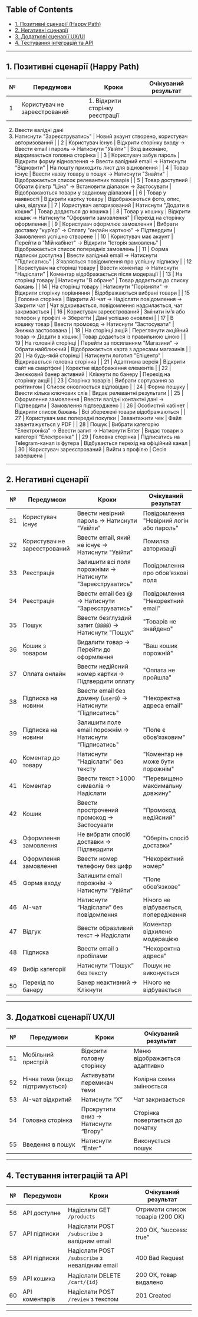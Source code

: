 
## Table of Contents
* [1. Позитивні сценарії (Happy Path)](#1-позитивні-сценарії-happy-path)
* [2. Негативні сценарії](#2-негативні-сценарії)
* [3. Додаткові сценарії UX/UI](#3-додаткові-сценарії-uxui)
* [4. Тестування інтеграцій та API](#4-тестування-інтеграцій-та-api)

---

## 1. Позитивні сценарії (Happy Path)

| № | Передумови | Кроки | Очікуваний результат |
|----|-------------|-------|----------------------|
| 1 | Користувач не зареєстрований | 1. Відкрити сторінку реєстрації 
2. Ввести валідні дані 
3. Натиснути "Зареєструватись" | Новий акаунт створено, користувач авторизований |
| 2 | Користувач існує | Відкрити сторінку входу → Ввести email і пароль → Натиснути "Увійти" | Вхід виконано, відкривається головна сторінка |
| 3 | Користувач забув пароль | Відкрити форму відновлення → Ввести валідний email → Натиснути "Відновити" | На пошту приходить лист для відновлення |
| 4 | Товар існує | Ввести назву товару в пошук → Натиснути "Знайти" | Відображається список релевантних товарів |
| 5 | Товар доступний | Обрати фільтр "Ціна" → Встановити діапазон → Застосувати | Відображаються товари у заданому діапазоні |
| 6 | Товар у наявності | Відкрити картку товару | Відображаються фото, опис, ціна, відгуки |
| 7 | Користувач авторизований | Натиснути "Додати в кошик" | Товар додається до кошика |
| 8 | Товар у кошику | Відкрити кошик → Натиснути "Оформити замовлення" | Перехід на сторінку оформлення |
| 9 | Користувач оформлює замовлення | Вибрати доставку "кур’єр" → Оплату "онлайн карткою" → Підтвердити | Замовлення успішно створене |
| 10 | Користувач має акаунт | Перейти в "Мій кабінет" → Відкрити "Історія замовлень" | Відображається список попередніх замовлень |
| 11 | Форма підписки доступна | Ввести валідний email → Натиснути "Підписатись" | З’являється повідомлення про успішну підписку |
| 12 | Користувач на сторінці товару | Ввести коментар → Натиснути "Надіслати" | Коментар відображається після модерації |
| 13 | На сторінці товару | Натиснути "В обране" | Товар додається до списку бажань |
| 14 | На сторінці товару | Натиснути "Порівняти" → Відкрити сторінку порівняння | Відображаються вибрані товари |
| 15 | Головна сторінка | Відкрити AI-чат → Надіслати повідомлення → Закрити чат | Чат відкривається, повідомлення надсилається, чат закривається |
| 16 | Користувач зареєстрований | Змінити ім’я або телефон у профілі → Зберегти | Дані успішно оновлені |
| 17 | В кошику товар | Ввести промокод → Натиснути "Застосувати" | Знижка застосована |
| 18 | На сторінці акцій | Переглянути акційний товар → Додати в кошик | Товар додається із правильною ціною |
| 19 | На головній сторінці | Перейти за посиланням "Магазини" → Обрати найближчий | Відображається карта з адресами магазинів |
| 20 | На будь-якій сторінці | Натиснути логотип "Епіцентр" | Відкривається головна сторінка |
| 21 | Адаптивна версія | Відкрити сайт на смартфоні | Коректне відображення елементів |
| 22 | Знижковий банер активний | Клікнути по банеру | Перехід на сторінку акції |
| 23 | Сторінка товарів | Вибрати сортування за рейтингом | Список оновлюється відповідно |
| 24 | Форма пошуку | Ввести кілька ключових слів | Видає релевантні результати |
| 25 | Оформлення замовлення | Ввести валідні контактні дані → Підтвердити | Замовлення підтверджено |
| 26 | Особистий кабінет | Відкрити список бажань | Всі збережені товари відображаються |
| 27 | Користувач має попередні покупки | Завантажити чек | Файл завантажується у PDF |
| 28 | Пошук | Вибрати категорію "Електроніка" → Ввести запит → Натиснути Enter | Видає товари з категорії "Електроніка" |
| 29 | Головна сторінка | Підписатись на Telegram-канал із футера | Відбувається перехід на офіційний канал |
| 30 | Користувач зареєстрований | Вийти з профілю | Сесія завершена |

---

## 2. Негативні сценарії

| № | Передумови | Кроки | Очікуваний результат |
|----|-------------|-------|----------------------|
| 31 | Користувач існує | Ввести невірний пароль → Натиснути "Увійти" | Повідомлення "Невірний логін або пароль" |
| 32 | Користувач не зареєстрований | Ввести email, який не існує → Натиснути "Увійти" | Помилка авторизації |
| 33 | Реєстрація | Залишити всі поля порожніми → Натиснути "Зареєструватись" | Повідомлення про обов’язкові поля |
| 34 | Реєстрація | Ввести email без @ → Натиснути "Зареєструватись" | Повідомлення "Некоректний email" |
| 35 | Пошук | Ввести безглуздий запит (`@@@@`) → Натиснути "Пошук" | "Товарів не знайдено" |
| 36 | Кошик з товаром | Видалити товар → Перейти до оформлення | "Ваш кошик порожній" |
| 37 | Оплата онлайн | Ввести недійсний номер картки → Підтвердити оплату | "Оплата не пройшла" |
| 38 | Підписка на новини | Ввести email без домену (`user@`) → Натиснути "Підписатись" | "Некоректна адреса email" |
| 39 | Підписка на новини | Залишити поле email порожнім → Натиснути "Підписатись" | "Поле є обов’язковим" |
| 40 | Коментар до товару | Натиснути "Надіслати" без тексту | "Коментар не може бути порожнім" |
| 41 | Коментар | Ввести текст >1000 символів → Надіслати | "Перевищено максимальну довжину" |
| 42 | Кошик | Ввести прострочений промокод → Застосувати | "Промокод недійсний" |
| 43 | Оформлення замовлення | Не вибрати спосіб доставки → Підтвердити | "Оберіть спосіб доставки" |
| 44 | Оформлення замовлення | Ввести номер телефону без цифр | "Некоректний номер" |
| 45 | Форма входу | Залишити email порожнім → Натиснути "Увійти" | "Поле обов’язкове" |
| 46 | AI-чат | Натиснути “Надіслати” без повідомлення | Нічого не відбувається, попередження |
| 47 | Відгук | Ввести образливий текст → Надіслати | Коментар відхилено модерацією |
| 48 | Підписка | Ввести email з пробілами | "Некоректна адреса" |
| 49 | Вибір категорії | Натиснути “Пошук” без тексту | Пошук не виконується |
| 50 | Перехід по банеру | Банер неактивний → Клікнути | Нічого не відбувається |

---

## 3. Додаткові сценарії UX/UI

| № | Передумови | Кроки | Очікуваний результат |
|----|-------------|-------|----------------------|
| 51 | Мобільний пристрій | Відкрити головну сторінку | Меню відображається адаптивно |
| 52 | Нічна тема (якщо підтримується) | Активувати перемикач теми | Колірна схема змінюється |
| 53 | AI-чат відкритий | Натиснути “Х” | Чат закривається |
| 54 | Головна сторінка | Прокрутити вниз → Натиснути “Вгору” | Сторінка повертається до початку |
| 55 | Введення в пошук | Натиснути “Enter” | Виконується пошук |

---

## 4. Тестування інтеграцій та API

| № | Передумови | Кроки | Очікуваний результат |
|----|-------------|-------|----------------------|
| 56 | API доступне | Надіслати GET `/products` | Отримати список товарів (200 OK) |
| 57 | API підписки | Надіслати POST `/subscribe` з валідним email | 200 OK, “success: true” |
| 58 | API підписки | Надіслати POST `/subscribe` з невалідним email | 400 Bad Request |
| 59 | API кошика | Надіслати DELETE `/cart/{id}` | 200 OK, товар видалено |
| 60 | API коментарів | Надіслати POST `/review` з текстом | 201 Created |

---



